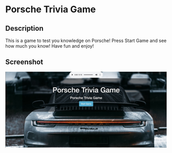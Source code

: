 # Porsche Trivia Game
## Description
This is a game to test you knowledge on Porsche! 
Press Start Game and see how much you know!
Have fun and enjoy!

## Screenshot
![Alt text](./Assets/Screen%20Shot%202022-07-26%20at%206.52.00%20PM.jpg "Screenshot")
